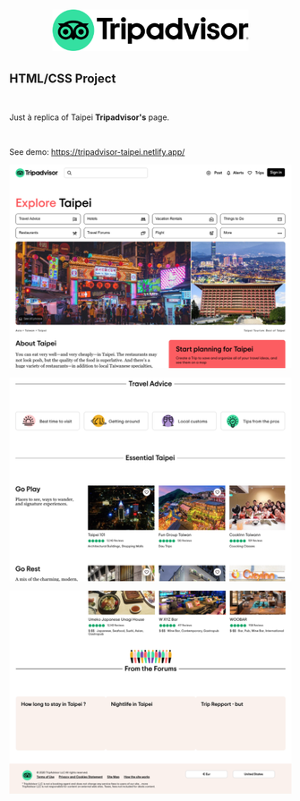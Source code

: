 <h1 align="center">
	<img
		width="350"
		alt="tripAdvisor-fronEnd"
		src="https://github.com/mBrochot/tripAdvisor-frontEnd/blob/master/assets/img/Tripadvisor_lockup_horizontal_secondary_registered.svg">
</h1>

## HTML/CSS Project

<br/>

Just à replica of Taipei **Tripadvisor's** page.

<br/>

See demo: https://tripadvisor-taipei.netlify.app/

<p align="center">
   <img
		width="600"
		alt="capture"
		src="https://github.com/mBrochot/tripAdvisor-frontEnd/blob/master/assets/preview/capture-tripadvisor-1.png">
</p>
<p align="center">
   <img
		width="600"
		alt="capture"
		src="https://github.com/mBrochot/tripAdvisor-frontEnd/blob/master/assets/preview/capture-tripadvisor-2.png">
</p>
<p align="center">
   <img
		width="600"
		alt="capture"
		src="https://github.com/mBrochot/tripAdvisor-frontEnd/blob/master/assets/preview/capture-tripadvisor-3.png">
</p>
